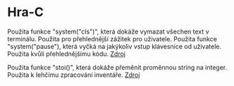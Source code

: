# Hra-C
Použita funkce "system("cls")", která dokáže vymazat všechen text v terminálu. Použita pro přehlednější zážitek pro uživatele.
Použita funkce "system("pause"), která vyčká na jakýkoliv vstup klávesnice od uživatele. Použita kvůli přehlednějšímu kódu.
[Zdroj]([url](https://mathbits.com/MathBits/CompSci/Screen/clear.htm))

Použita funkce "stoi()", která dokáže přeměnit proměnnou string na integer. Použita k lehčímu zpracování inventáře.
[Zdroj]([url](https://www.freecodecamp.org/news/string-to-int-in-c-how-to-convert-a-string-to-an-integer-example/))
